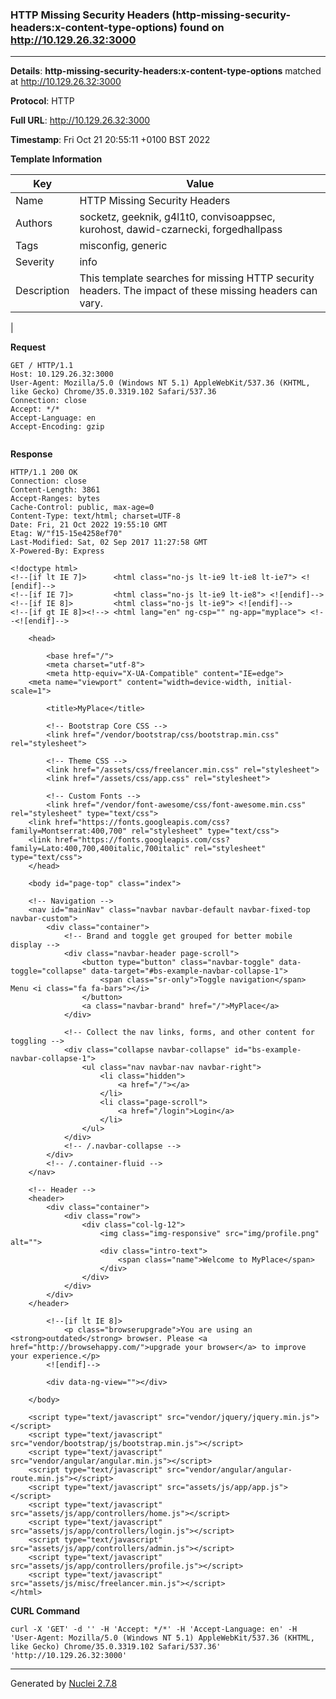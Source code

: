 ### HTTP Missing Security Headers (http-missing-security-headers:x-content-type-options) found on http://10.129.26.32:3000
---
**Details**: **http-missing-security-headers:x-content-type-options**  matched at http://10.129.26.32:3000

**Protocol**: HTTP

**Full URL**: http://10.129.26.32:3000

**Timestamp**: Fri Oct 21 20:55:11 +0100 BST 2022

**Template Information**

| Key | Value |
|---|---|
| Name | HTTP Missing Security Headers |
| Authors | socketz, geeknik, g4l1t0, convisoappsec, kurohost, dawid-czarnecki, forgedhallpass |
| Tags | misconfig, generic |
| Severity | info |
| Description | This template searches for missing HTTP security headers. The impact of these missing headers can vary.
 |

**Request**
```http
GET / HTTP/1.1
Host: 10.129.26.32:3000
User-Agent: Mozilla/5.0 (Windows NT 5.1) AppleWebKit/537.36 (KHTML, like Gecko) Chrome/35.0.3319.102 Safari/537.36
Connection: close
Accept: */*
Accept-Language: en
Accept-Encoding: gzip


```

**Response**
```http
HTTP/1.1 200 OK
Connection: close
Content-Length: 3861
Accept-Ranges: bytes
Cache-Control: public, max-age=0
Content-Type: text/html; charset=UTF-8
Date: Fri, 21 Oct 2022 19:55:10 GMT
Etag: W/"f15-15e4258ef70"
Last-Modified: Sat, 02 Sep 2017 11:27:58 GMT
X-Powered-By: Express

<!doctype html>
<!--[if lt IE 7]>      <html class="no-js lt-ie9 lt-ie8 lt-ie7"> <![endif]-->
<!--[if IE 7]>         <html class="no-js lt-ie9 lt-ie8"> <![endif]-->
<!--[if IE 8]>         <html class="no-js lt-ie9"> <![endif]-->
<!--[if gt IE 8]><!--> <html lang="en" ng-csp="" ng-app="myplace"> <!--<![endif]-->

	<head>

		<base href="/">
		<meta charset="utf-8">
		<meta http-equiv="X-UA-Compatible" content="IE=edge">
    <meta name="viewport" content="width=device-width, initial-scale=1">

		<title>MyPlace</title>

		<!-- Bootstrap Core CSS -->
		<link href="/vendor/bootstrap/css/bootstrap.min.css" rel="stylesheet">

		<!-- Theme CSS -->
		<link href="/assets/css/freelancer.min.css" rel="stylesheet">
		<link href="/assets/css/app.css" rel="stylesheet">

		<!-- Custom Fonts -->
		<link href="/vendor/font-awesome/css/font-awesome.min.css" rel="stylesheet" type="text/css">
    <link href="https://fonts.googleapis.com/css?family=Montserrat:400,700" rel="stylesheet" type="text/css">
    <link href="https://fonts.googleapis.com/css?family=Lato:400,700,400italic,700italic" rel="stylesheet" type="text/css">
	</head>

	<body id="page-top" class="index">

    <!-- Navigation -->
    <nav id="mainNav" class="navbar navbar-default navbar-fixed-top navbar-custom">
        <div class="container">
            <!-- Brand and toggle get grouped for better mobile display -->
            <div class="navbar-header page-scroll">
                <button type="button" class="navbar-toggle" data-toggle="collapse" data-target="#bs-example-navbar-collapse-1">
                    <span class="sr-only">Toggle navigation</span> Menu <i class="fa fa-bars"></i>
                </button>
                <a class="navbar-brand" href="/">MyPlace</a>
            </div>

            <!-- Collect the nav links, forms, and other content for toggling -->
            <div class="collapse navbar-collapse" id="bs-example-navbar-collapse-1">
                <ul class="nav navbar-nav navbar-right">
                    <li class="hidden">
                        <a href="/"></a>
                    </li>
                    <li class="page-scroll">
                        <a href="/login">Login</a>
                    </li>
                </ul>
            </div>
            <!-- /.navbar-collapse -->
        </div>
        <!-- /.container-fluid -->
    </nav>

    <!-- Header -->
    <header>
        <div class="container">
            <div class="row">
                <div class="col-lg-12">
                    <img class="img-responsive" src="img/profile.png" alt="">
                    <div class="intro-text">
                        <span class="name">Welcome to MyPlace</span>
                    </div>
                </div>
            </div>
        </div>
    </header>

		<!--[if lt IE 8]>
		    <p class="browserupgrade">You are using an <strong>outdated</strong> browser. Please <a href="http://browsehappy.com/">upgrade your browser</a> to improve your experience.</p>
		<![endif]-->

		<div data-ng-view=""></div>

	</body>

	<script type="text/javascript" src="vendor/jquery/jquery.min.js"></script>
	<script type="text/javascript" src="vendor/bootstrap/js/bootstrap.min.js"></script>
	<script type="text/javascript" src="vendor/angular/angular.min.js"></script>
	<script type="text/javascript" src="vendor/angular/angular-route.min.js"></script>
	<script type="text/javascript" src="assets/js/app/app.js"></script>
	<script type="text/javascript" src="assets/js/app/controllers/home.js"></script>
	<script type="text/javascript" src="assets/js/app/controllers/login.js"></script>
	<script type="text/javascript" src="assets/js/app/controllers/admin.js"></script>
	<script type="text/javascript" src="assets/js/app/controllers/profile.js"></script>
	<script type="text/javascript" src="assets/js/misc/freelancer.min.js"></script>
</html>

```


**CURL Command**
```
curl -X 'GET' -d '' -H 'Accept: */*' -H 'Accept-Language: en' -H 'User-Agent: Mozilla/5.0 (Windows NT 5.1) AppleWebKit/537.36 (KHTML, like Gecko) Chrome/35.0.3319.102 Safari/537.36' 'http://10.129.26.32:3000'
```
---
Generated by [Nuclei 2.7.8](https://github.com/projectdiscovery/nuclei)